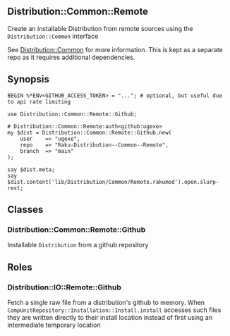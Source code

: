 ## Distribution::Common::Remote

Create an installable Distribution from remote sources using the `Distribution::Common` interface

See [Distribution::Common](https://github.com/ugexe/Raku-Distribution--Common) for more information.
This is kept as a separate repo as it requires additional dependencies.

## Synopsis

    BEGIN %*ENV<GITHUB_ACCESS_TOKEN> = "..."; # optional, but useful due to api rate limiting

    use Distribution::Common::Remote::Github;

    # Distribution::Common::Remote:auth<github:ugexe>
    my $dist = Distribution::Common::Remote::Github.new(
        user    => "ugexe",
        repo    => "Raku-Distribution--Common--Remote",
        branch  => "main"
    );

    say $dist.meta;
    say $dist.content('lib/Distribution/Common/Remote.rakumod').open.slurp-rest;

## Classes

### Distribution::Common::Remote::Github

Installable `Distribution` from a github repository

## Roles

### Distribution::IO::Remote::Github

Fetch a single raw file from a distribution's github to memory. When `CompUnitRepository::Installation::Install.install`
accesses such files they are written directly to their install location instead of first using an intermediate temporary
location
